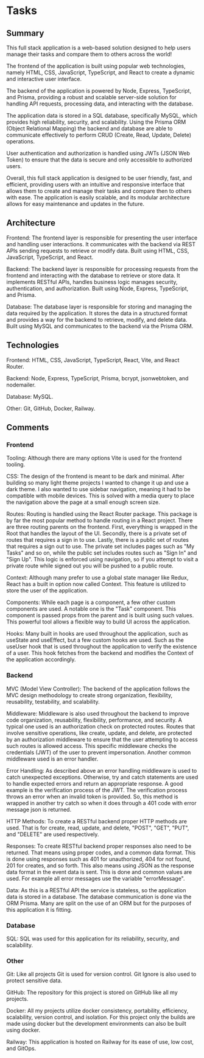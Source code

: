 # Tasks

## Summary

This full stack application is a web-based solution designed to help users manage their tasks and compare them to others across the world!

The frontend of the application is built using popular web technologies, namely HTML, CSS, JavaScript, TypeScript, and React to create a dynamic and interactive user interface.

The backend of the application is powered by Node, Express, TypeScript, and Prisma, providing a robust and scalable server-side solution for handling API requests, processing data, and interacting with the database.

The application data is stored in a SQL database, specifically MySQL, which provides high reliability, security, and scalability. Using the Prisma ORM (Object Relational Mapping) the backend and database are able to communicate effectively to perform CRUD (Create, Read, Update, Delete) operations.

User authentication and authorization is handled using JWTs (JSON Web Token) to ensure that the data is secure and only accessible to authorized users.

Overall, this full stack application is designed to be user friendly, fast, and efficient, providing users with an intuitive and responsive interface that allows them to create and manage their tasks and compare then to others with ease. The application is easily scalable, and its modular architecture allows for easy maintenance and updates in the future.

## Architecture

Frontend: The frontend layer is responsible for presenting the user interface and handling user interactions. It communicates with the backend via REST APIs sending requests to retrieve or modify data. Built using HTML, CSS, JavaScript, TypeScript, and React.

Backend: The backend layer is responsible for processing requests from the frontend and interacting with the database to retrieve or store data. It implements RESTful APIs, handles business logic manages security, authentication, and authorization. Built using Node, Express, TypeScript, and Prisma.

Database: The database layer is responsible for storing and managing the data required by the application. It stores the data in a structured format and provides a way for the backend to retrieve, modify, and delete data. Built using MySQL and communicates to the backend via the Prisma ORM.

## Technologies

Frontend: HTML, CSS, JavaScript, TypeScript, React, Vite, and React Router.

Backend: Node, Express, TypeScript, Prisma, bcrypt, jsonwebtoken, and nodemailer.

Database: MySQL.

Other: Git, GitHub, Docker, Railway.

## Comments

### Frontend

Tooling: Although there are many options Vite is used for the frontend tooling.

CSS: The design of the frontend is meant to be dark and minimal. After building so many light theme projects I wanted to change it up and use a dark theme. I also wanted to use sidebar navigation, meaning it had to be compatible with mobile devices. This is solved with a media query to place the navigation above the page at a small enough screen size.

Routes: Routing is handled using the React Router package. This package is by far the most popular method to handle routing in a React project. There are three routing parents on the frontend. First, everything is wrapped in the Root that handles the layout of the UI. Secondly, there is a private set of routes that requires a sign in to use. Lastly, there is a public set of routes that requires a sign out to use. The private set includes pages such as "My Tasks" and so on, while the public set includes routes such as "Sign In" and "Sign Up". This logic is enforced using navigation, so if you attempt to visit a private route while signed out you will be pushed to a public route.

Context: Although many prefer to use a global state manager like Redux, React has a built in option now called Context. This feature is utilized to store the user of the application.

Components: While each page is a component, a few other custom components are used. A notable one is the "Task" component. This component is passed props from the parent and is built using such values. This powerful tool allows a flexible way to build UI across the application.

Hooks: Many built in hooks are used throughout the application, such as useState and useEffect, but a few custom hooks are used. Such as the useUser hook that is used throughout the application to verify the existence of a user. This hook fetches from the backend and modifies the Context of the application accordingly.

### Backend

MVC (Model View Controller): The backend of the application follows the MVC design methodology to create strong organization, flexibility, reusability, testability, and scalability.

Middleware: Middleware is also used throughout the backend to improve code organization, reusability, flexibility, performance, and security. A typical one used is an authorization check on protected routes. Routes that involve sensitive operations, like create, update, and delete, are protected by an authorization middleware to ensure that the user attempting to access such routes is allowed access. This specific middleware checks the credentials (JWT) of the user to prevent impersonation. Another common middleware used is an error handler.

Error Handling: As described above an error handling middleware is used to catch unexpected exceptions. Otherwise, try and catch statements are used to handle expected errors and return an appropriate response. A good example is the verification process of the JWT. The verification process throws an error when an invalid token is provided. So, this method is wrapped in another try catch so when it does through a 401 code with error message json is returned.

HTTP Methods: To create a RESTful backend proper HTTP methods are used. That is for create, read, update, and delete, "POST", "GET", "PUT", and "DELETE" are used respectively.

Responses: To create RESTful backend proper responses also need to be returned. That means using proper codes, and a common data format. This is done using responses such as 401 for unauthorized, 404 for not found, 201 for creates, and so forth. This also means using JSON as the response data format in the event data is sent. This is done and common values are used. For example all error messages use the variable "errorMessage".

Data: As this is a RESTful API the service is stateless, so the application data is stored in a database. The database communication is done via the ORM Prisma. Many are split on the use of an ORM but for the purposes of this application it is fitting.

### Database

SQL: SQL was used for this application for its reliability, security, and scalability.

### Other

Git: Like all projects Git is used for version control. Git Ignore is also used to protect sensitive data.

GitHub: The repository for this project is stored on GitHub like all my projects.

Docker: All my projects utilize docker consistency, portability, efficiency, scalability, version control, and isolation. For this project only the builds are made using docker but the development environments can also be built using docker.

Railway: This application is hosted on Railway for its ease of use, low cost, and GitOps.
